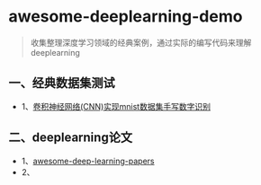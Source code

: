 # awesome-deeplearning-demo
> 收集整理深度学习领域的经典案例，通过实际的编写代码来理解deeplearning
## 一、经典数据集测试
 * 1、[卷积神经网络(CNN)实现mnist数据集手写数字识别](https://github.com/li-donglei/awesome-deeplearning-demo/blob/master/ClassicalDatasets/mnist.py)
## 二、deeplearning论文
 * 1、[awesome-deep-learning-papers](https://github.com/terryum/awesome-deep-learning-papers)
 * 2、
